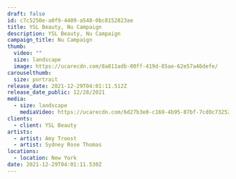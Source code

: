 ```yaml
---
draft: false
id: c7c5250e-a0f9-4409-a548-0bc8152823ae
title: YSL Beauty, Nu Campaign
description: YSL Beauty, Nu Campaign
campaign_title: Nu Campaign
thumb:
  video: ""
  size: landscape
  image: https://ucarecdn.com/8a811adb-00ff-419d-85ae-62e57a46defe/
carouselthumb:
  size: portrait
release_date: 2021-12-29T04:01:11.512Z
release_date_public: 12/28/2021
media:
  - size: landscape
    mediaVideo: https://ucarecdn.com/6d27b3e0-c169-4b95-87bf-7cd0c7325212/
clients:
  - client: YSL Beauty
artists:
  - artist: Amy Troost
  - artist: Sydney Rose Thomas
locations:
  - location: New York
date: 2021-12-29T04:01:11.530Z
---
```


